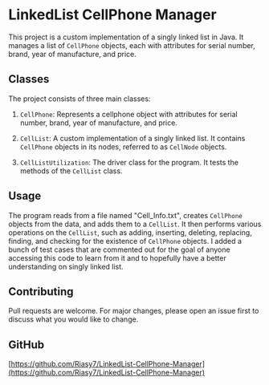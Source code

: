 # LinkedList CellPhone Manager

This project is a custom implementation of a singly linked list in Java. It manages a list of `CellPhone` objects, each with attributes for serial number, brand, year of manufacture, and price.

## Classes

The project consists of three main classes:

1. `CellPhone`: Represents a cellphone object with attributes for serial number, brand, year of manufacture, and price.

2. `CellList`: A custom implementation of a singly linked list. It contains `CellPhone` objects in its nodes, referred to as `CellNode` objects.

3. `CellListUtilization`: The driver class for the program. It tests the methods of the `CellList` class.

## Usage

The program reads from a file named "Cell_Info.txt", creates `CellPhone` objects from the data, and adds them to a `CellList`. It then performs various operations on the `CellList`, such as adding, inserting, deleting, replacing, finding, and checking for the existence of `CellPhone` objects. I added a bunch of test cases that are commented out for the goal of anyone accessing this code to learn from it and to hopefully have a better understanding on singly linked list.

## Contributing

Pull requests are welcome. For major changes, please open an issue first to discuss what you would like to change.

## GitHub

[https://github.com/Riasy7/LinkedList-CellPhone-Manager](https://github.com/Riasy7/LinkedList-CellPhone-Manager)
